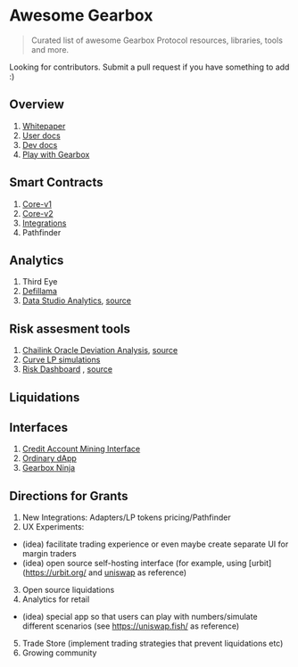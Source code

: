 # Awesome Gearbox 

> Curated list of awesome Gearbox Protocol resources, libraries, tools and more.

Looking for contributors. Submit a pull request if you have something to add :)

## Overview
1. [Whitepaper](https://docs.gearbox.finance/overview/whitepaper)
1. [User docs](https://docs.gearbox.fi/)
2. [Dev docs](https://dev.gearbox.fi/)
3. [Play with Gearbox](https://github.com/Gearbox-protocol/play-with-gearbox)

## Smart Contracts
1.  [Core-v1](https://github.com/Gearbox-protocol/gearbox-contracts/)
2.  [Core-v2](https://github.com/Gearbox-protocol/core-v2/)
3.  [Integrations](https://github.com/Gearbox-protocol/integrations-v2/)
4.  Pathfinder

## Analytics
1. Third Eye
1. [Defillama](https://defillama.com/protocol/gearbox)
1. [Data Studio Analytics](https://datastudio.google.com/u/0/reporting/a95186ae-29b4-4d72-8807-612bb5f54dd0/page/mVTiC), [source](https://github.com/Gearbox-protocol/insights/tree/main/risk)


## Risk assesment tools
1. [Chailink Oracle Deviation Analysis](https://datastudio.google.com/u/0/reporting/ce9b69b3-3d9b-4aee-bb62-7baab90a0eca/page/p_v00bc1y5qc), [source](https://github.com/Gearbox-protocol/insights/tree/main/risk)
1. [Curve LP simulations](https://github.com/Gearbox-protocol/insights/tree/main/risk/simulation)
1. [Risk Dashboard](https://gearbox.riskdao.org/#select-pool) , [source](https://github.com/Risk-DAO/risk-management-dashboards-gearbox)

## Liquidations


## Interfaces
1. [Credit Account Mining Interface](https://github.com/Gearbox-protocol/credit-account-mining)
2. [Ordinary dApp](?)
3. [Gearbox Ninja](https://github.com/l3wi/gearbox-ninja)


## Directions for Grants
1. New Integrations: Adapters/LP tokens pricing/Pathfinder
2. UX Experiments: 
  - (idea) facilitate trading experience or even maybe create separate UI for margin traders
  - (idea) open source self-hosting interface (for example, using [urbit](https://urbit.org/ and [uniswap](https://twitter.com/ajlamarc/status/1594508868427698178) as reference)
3. Open source liquidations
4. Analytics for retail
  - (idea) special app so that users can play with numbers/simulate different scenarios (see https://uniswap.fish/ as reference)
5. Trade Store (implement trading strategies that prevent liquidations etc)
6. Growing community

